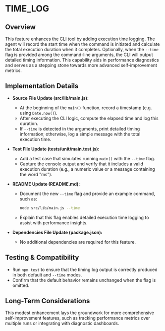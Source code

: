 # TIME_LOG

## Overview
This feature enhances the CLI tool by adding execution time logging. The agent will record the start time when the command is initiated and calculate the total execution duration when it completes. Optionally, when the `--time` flag is provided among the command-line arguments, the CLI will output detailed timing information. This capability aids in performance diagnostics and serves as a stepping stone towards more advanced self-improvement metrics.

## Implementation Details
- **Source File Update (src/lib/main.js):**
  - At the beginning of the `main()` function, record a timestamp (e.g. using `Date.now()`).
  - After executing the CLI logic, compute the elapsed time and log this duration.
  - If `--time` is detected in the arguments, print detailed timing information; otherwise, log a simple message with the total execution time.

- **Test File Update (tests/unit/main.test.js):**
  - Add a test case that simulates running `main()` with the `--time` flag.
  - Capture the console output and verify that it includes a valid execution duration (e.g., a numeric value or a message containing the word "ms").

- **README Update (README.md):**
  - Document the new `--time` flag and provide an example command, such as:
    ```bash
    node src/lib/main.js --time
    ```
  - Explain that this flag enables detailed execution time logging to assist with performance insights.

- **Dependencies File Update (package.json):**
  - No additional dependencies are required for this feature.

## Testing & Compatibility
- Run `npm test` to ensure that the timing log output is correctly produced in both default and `--time` modes.
- Confirm that the default behavior remains unchanged when the flag is omitted.

## Long-Term Considerations
This modest enhancement lays the groundwork for more comprehensive self-improvement features, such as tracking performance metrics over multiple runs or integrating with diagnostic dashboards.

